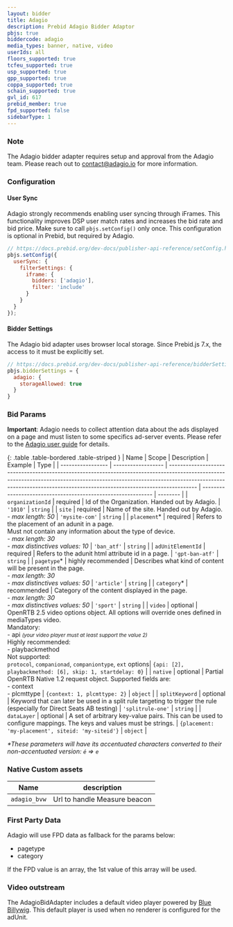 ```yaml
---
layout: bidder
title: Adagio
description: Prebid Adagio Bidder Adaptor
pbjs: true
biddercode: adagio
media_types: banner, native, video
userIds: all
floors_supported: true
tcfeu_supported: true
usp_supported: true
gpp_supported: true
coppa_supported: true
schain_supported: true
gvl_id: 617
prebid_member: true
fpd_supported: false
sidebarType: 1
---
```


### Note

The Adagio bidder adapter requires setup and approval from the Adagio team. Please reach out to [contact@adagio.io](mailto:contact@adagio.io) for more information.

### Configuration

#### User Sync

Adagio strongly recommends enabling user syncing through iFrames. This functionality improves DSP user match rates and increases the bid rate and bid price. Make sure to call `pbjs.setConfig()` only once. This configuration is optional in Prebid, but required by Adagio.

```js
// https://docs.prebid.org/dev-docs/publisher-api-reference/setConfig.html#setConfig-Configure-User-Syncing
pbjs.setConfig({
  userSync: {
    filterSettings: {
      iframe: {
        bidders: ['adagio'],
        filter: 'include'
      }
    }
  }
});
```

#### Bidder Settings

The Adagio bid adapter uses browser local storage. Since Prebid.js 7.x, the access to it must be explicitly set.

```js
// https://docs.prebid.org/dev-docs/publisher-api-reference/bidderSettings.html
pbjs.bidderSettings = {
  adagio: {
    storageAllowed: true
  }
}
```

### Bid Params

**Important**: Adagio needs to collect attention data about the ads displayed on a page and must listen to some specifics ad-server events. Please refer to the [Adagio user guide](https://adagioio.notion.site/Adagio-Account-Setup-Guide-fbcd940649224cdfa10393d2f008792e) for details.

{: .table .table-bordered .table-striped }
| Name              | Scope              | Description                                                                                                                                                                                                                                          | Example                                                      | Type     |
| ----------------- | ------------------ | ---------------------------------------------------------------------------------------------------------------------------------------------------------------------------------------------------------------------------------------------------- | ------------------------------------------------------------ | -------- |
| `organizationId`  | required           | Id of the Organization. Handed out by Adagio.                                                                                                                                                                                                        | `'1010'`                                                     | `string` |
| `site`            | required           | Name of the site. Handed out by Adagio.<br><i>- max length: 50</i>                                                                                                                                                                                   | `'mysite-com'`                                               | `string` |
| `placement`*      | required           | Refers to the placement of an adunit in a page.<br>Must not contain any information about the type of device.<br><i>- max length: 30</i><br><i>- max distinctives values: 10</i>                                                                     | `'ban_atf'`                                                  | `string` |
| `adUnitElementId` | required           | Refers to the adunit html attribute id in a page.                                                                                                                                                                                                    | `'gpt-ban-atf'`                                              | `string` |
| `pagetype`*       | highly recommended | Describes what kind of content will be present in the page.<br><i>- max length: 30</i><br><i>- max distinctives values: 50</i>                                                                                                                       | `'article'`                                                  | `string` |
| `category`*       | recommended        | Category of the content displayed in the page.<br><i>- max length: 30</i><br><i>- max distinctives values: 50</i>                                                                                                                                    | `'sport'`                                                    | `string` |
| `video`           | optional           | OpenRTB 2.5 video options object. All options will override ones defined in mediaTypes video.<br>Mandatory: <br>- api <small><i>(your video player must at least support the value 2)</i></small><br> Highly recommended: <br> - playbackmethod <br> Not supported: <br>`protocol`, `companionad`, `companiontype`, `ext` options| `{api: [2], playbackmethod: [6], skip: 1, startdelay: 0}` |
| `native`          | optional           | Partial OpenRTB Native 1.2 request object. Supported fields are:<br>- context<br>- plcmttype                                                                                                                                                         | `{context: 1, plcmttype: 2}`                                 | `object` |
| `splitKeyword`     | optional           | Keyword that can later be used in a split rule targeting to trigger the rule (especially for Direct Seats AB testing) |  `'splitrule-one'` | `string` |
| `dataLayer`        | optional           | A set of arbitrary key-value pairs. This can be used to configure mappings. The keys and values must be strings. | `{placement: 'my-placement', siteid: 'my-siteid'}` | `object` |

<i>*These parameters will have its accentuated characters converted to their non-accentuated version:&nbsp;`é`&nbsp;=>&nbsp;`e`</i>

### Native Custom assets

| Name         | description                  |
| ------------ | ---------------------------- |
| `adagio_bvw` | Url to handle Measure beacon |

### First Party Data

Adagio will use FPD data as fallback for the params below:

- pagetype
- category

If the FPD value is an array, the 1st value of this array will be used.

### Video outstream

The AdagioBidAdapter includes a default video player powered by [Blue Billywig](https://www.bluebillywig.com). This default player is used when no renderer is configured for the adUnit.
